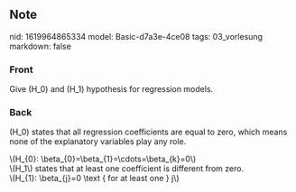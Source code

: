 ## Note
nid: 1619964865334
model: Basic-d7a3e-4ce08
tags: 03_vorlesung
markdown: false

### Front
Give \(H_0\) and \(H_1\) hypothesis for regression models.

### Back
\(H_0\) states that all regression coefficients are equal to zero,
which means none of the explanatory variables play any role.
<div>
  \(H_{0}: \beta_{0}=\beta_{1}=\cdots=\beta_{k}=0\)
</div>
<div>
  \(H_1\) states that at least one coefficient is different from
  zero.
</div>
<div>
  \(H_{1}: \beta_{j}=0 \text { for at least one } j\)
</div>
